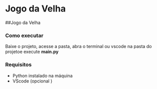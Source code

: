 # Jogo da Velha
##Jogo da Velha 

### Como executar 

Baixe o projeto, acesse a pasta, abra o terminal  ou vscode na pasta do projetoe execute  **main.py**

### Requisitos
 - Python instalado na máquina 
  - VScode (opcional )
  